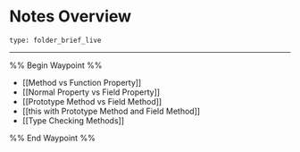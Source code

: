 # Notes Overview
 
```ccard
type: folder_brief_live
```
 
---

%% Begin Waypoint %%
- [[Method vs Function Property]]
- [[Normal Property vs Field Property]]
- [[Prototype Method vs Field Method]]
- [[this with Prototype Method and Field Method]]
- [[Type Checking Methods]]

%% End Waypoint %%